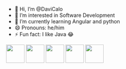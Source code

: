 - 👋 Hi, I’m @DaviCalo
- 👀 I’m interested in Software Development
- 🌱 I’m currently learning Angular and python
- 😄 Pronouns: he/him
- ⚡ Fun fact: I like Java 😂

<div style="height:100px;">
  <img src="https://cdn.jsdelivr.net/gh/devicons/devicon@latest/icons/python/python-original.svg" width="50" />    
  <img src="https://cdn.jsdelivr.net/gh/devicons/devicon@latest/icons/mysql/mysql-original-wordmark.svg" width="50" />
  <img src="https://cdn.jsdelivr.net/gh/devicons/devicon@latest/icons/react/react-original.svg" width="50" />
  <img src="https://cdn.jsdelivr.net/gh/devicons/devicon@latest/icons/angular/angular-original.svg" width="50" />
  <img src="https://cdn.jsdelivr.net/gh/devicons/devicon@latest/icons/typescript/typescript-original.svg" width="50" />
</div>

<!---
DaviCalo/DaviCalo is a ✨ special ✨ repository because its `README.md` (this file) appears on your GitHub profile.
You can click the Preview link to take a look at your changes.
---- 📫 How to reach me ...
--->
